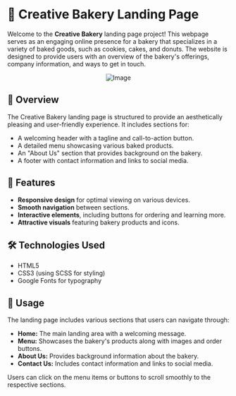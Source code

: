# 🎂 Creative Bakery Landing Page

Welcome to the **Creative Bakery** landing page project! This webpage serves as an engaging online presence for a bakery that specializes in a variety of baked goods, such as cookies, cakes, and donuts. The website is designed to provide users with an overview of the bakery's offerings, company information, and ways to get in touch.

<div style="text-align: center;">
    <img src="https://github.com/user-attachments/assets/f11004ad-6f24-425d-9583-2db24108c8c7" alt="Image" />
</div>

## 🎉 Overview

The Creative Bakery landing page is structured to provide an aesthetically pleasing and user-friendly experience. It includes sections for:

- A welcoming header with a tagline and call-to-action button.
- A detailed menu showcasing various baked products.
- An "About Us" section that provides background on the bakery.
- A footer with contact information and links to social media.

## 🚀 Features

- **Responsive design** for optimal viewing on various devices.
- **Smooth navigation** between sections.
- **Interactive elements**, including buttons for ordering and learning more.
- **Attractive visuals** featuring bakery products and icons.

## 🛠️ Technologies Used

- HTML5
- CSS3 (using SCSS for styling)
- Google Fonts for typography

## 🍰 Usage

The landing page includes various sections that users can navigate through:

- **Home:** The main landing area with a welcoming message.
- **Menu:** Showcases the bakery's products along with images and order buttons.
- **About Us:** Provides background information about the bakery.
- **Contact Us:** Includes contact information and links to social media.

Users can click on the menu items or buttons to scroll smoothly to the respective sections.


